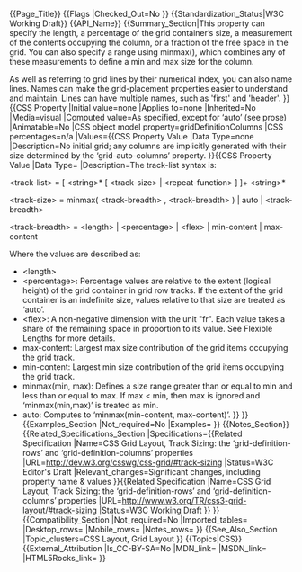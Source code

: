 {{Page_Title}}
{{Flags
|Checked_Out=No
}}
{{Standardization_Status|W3C Working Draft}}
{{API_Name}}
{{Summary_Section|This property can specify the length, a percentage of the grid container’s size, a measurement of the contents occupying the column, or a fraction of the free space in the grid. You can also specify a range using minmax(), which combines any of these measurements to define a min and max size for the column.

As well as referring to grid lines by their numerical index, you can also name lines. Names can make the grid-placement properties easier to understand and maintain. Lines can have multiple names, such as 'first' and 'header'.
}}
{{CSS Property
|Initial value=none
|Applies to=none
|Inherited=No
|Media=visual
|Computed value=As specified, except for ‘auto’ (see prose)
|Animatable=No
|CSS object model property=gridDefinitionColumns
|CSS percentages=n/a
|Values={{CSS Property Value
|Data Type=none
|Description=No initial grid; any columns are implicitly generated with their size determined by the ‘grid-auto-columns’ property.
}}{{CSS Property Value
|Data Type=<track-list>
|Description=The track-list syntax is:

&lt;track-list&gt;    = &#91; &lt;string&gt;* &#91; &lt;track-size&gt; &#124; &lt;repeat-function&gt; &#93; &#93;+ &lt;string&gt;*

&lt;track-size&gt;    = minmax( &lt;track-breadth&gt; , &lt;track-breadth&gt; ) &#124; auto &#124; &lt;track-breadth&gt;

&lt;track-breadth&gt; = &lt;length&gt; &#124; &lt;percentage&gt; &#124; &lt;flex&gt; &#124; min-content &#124; max-content

Where the values are described as:

* &lt;length&gt;
* &lt;percentage&gt;: Percentage values are relative to the extent (logical height) of the grid container in grid row tracks. If the extent of the grid container is an indefinite size, <percentage> values relative to that size are treated as ‘auto’.
* &lt;flex&gt;: A non-negative dimension with the unit "fr". Each <flex> value takes a share of the remaining space in proportion to its value. See Flexible Lengths for more details.
* max-content: Largest max size contribution of the grid items occupying the grid track.
* min-content: Largest min size contribution of the grid items occupying the grid track.
* minmax(min, max): Defines a size range greater than or equal to min and less than or equal to max. If max < min, then max is ignored and ‘minmax(min,max)’ is treated as min.
* auto: Computes to ‘minmax(min-content, max-content)’.
}}
}}
{{Examples_Section
|Not_required=No
|Examples=
}}
{{Notes_Section}}
{{Related_Specifications_Section
|Specifications={{Related Specification
|Name=CSS Grid Layout, Track Sizing: the ‘grid-definition-rows’ and ‘grid-definition-columns’ properties
|URL=http://dev.w3.org/csswg/css-grid/#track-sizing
|Status=W3C Editor's Draft
|Relevant_changes=Significant changes, including property name & values
}}{{Related Specification
|Name=CSS Grid Layout, Track Sizing: the ‘grid-definition-rows’ and ‘grid-definition-columns’ properties
|URL=http://www.w3.org/TR/css3-grid-layout/#track-sizing
|Status=W3C Working Draft
}}
}}
{{Compatibility_Section
|Not_required=No
|Imported_tables=
|Desktop_rows=
|Mobile_rows=
|Notes_rows=
}}
{{See_Also_Section
|Topic_clusters=CSS Layout, Grid Layout
}}
{{Topics|CSS}}
{{External_Attribution
|Is_CC-BY-SA=No
|MDN_link=
|MSDN_link=
|HTML5Rocks_link=
}}